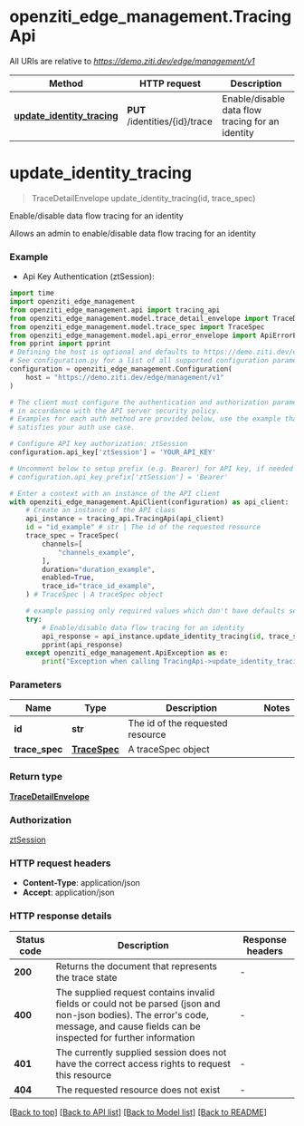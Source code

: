 # openziti_edge_management.TracingApi

All URIs are relative to *https://demo.ziti.dev/edge/management/v1*

Method | HTTP request | Description
------------- | ------------- | -------------
[**update_identity_tracing**](TracingApi.md#update_identity_tracing) | **PUT** /identities/{id}/trace | Enable/disable data flow tracing for an identity


# **update_identity_tracing**
> TraceDetailEnvelope update_identity_tracing(id, trace_spec)

Enable/disable data flow tracing for an identity

Allows an admin to enable/disable data flow tracing for an identity 

### Example

* Api Key Authentication (ztSession):

```python
import time
import openziti_edge_management
from openziti_edge_management.api import tracing_api
from openziti_edge_management.model.trace_detail_envelope import TraceDetailEnvelope
from openziti_edge_management.model.trace_spec import TraceSpec
from openziti_edge_management.model.api_error_envelope import ApiErrorEnvelope
from pprint import pprint
# Defining the host is optional and defaults to https://demo.ziti.dev/edge/management/v1
# See configuration.py for a list of all supported configuration parameters.
configuration = openziti_edge_management.Configuration(
    host = "https://demo.ziti.dev/edge/management/v1"
)

# The client must configure the authentication and authorization parameters
# in accordance with the API server security policy.
# Examples for each auth method are provided below, use the example that
# satisfies your auth use case.

# Configure API key authorization: ztSession
configuration.api_key['ztSession'] = 'YOUR_API_KEY'

# Uncomment below to setup prefix (e.g. Bearer) for API key, if needed
# configuration.api_key_prefix['ztSession'] = 'Bearer'

# Enter a context with an instance of the API client
with openziti_edge_management.ApiClient(configuration) as api_client:
    # Create an instance of the API class
    api_instance = tracing_api.TracingApi(api_client)
    id = "id_example" # str | The id of the requested resource
    trace_spec = TraceSpec(
        channels=[
            "channels_example",
        ],
        duration="duration_example",
        enabled=True,
        trace_id="trace_id_example",
    ) # TraceSpec | A traceSpec object

    # example passing only required values which don't have defaults set
    try:
        # Enable/disable data flow tracing for an identity
        api_response = api_instance.update_identity_tracing(id, trace_spec)
        pprint(api_response)
    except openziti_edge_management.ApiException as e:
        print("Exception when calling TracingApi->update_identity_tracing: %s\n" % e)
```


### Parameters

Name | Type | Description  | Notes
------------- | ------------- | ------------- | -------------
 **id** | **str**| The id of the requested resource |
 **trace_spec** | [**TraceSpec**](TraceSpec.md)| A traceSpec object |

### Return type

[**TraceDetailEnvelope**](TraceDetailEnvelope.md)

### Authorization

[ztSession](../README.md#ztSession)

### HTTP request headers

 - **Content-Type**: application/json
 - **Accept**: application/json


### HTTP response details

| Status code | Description | Response headers |
|-------------|-------------|------------------|
**200** | Returns the document that represents the trace state |  -  |
**400** | The supplied request contains invalid fields or could not be parsed (json and non-json bodies). The error&#39;s code, message, and cause fields can be inspected for further information |  -  |
**401** | The currently supplied session does not have the correct access rights to request this resource |  -  |
**404** | The requested resource does not exist |  -  |

[[Back to top]](#) [[Back to API list]](../README.md#documentation-for-api-endpoints) [[Back to Model list]](../README.md#documentation-for-models) [[Back to README]](../README.md)

